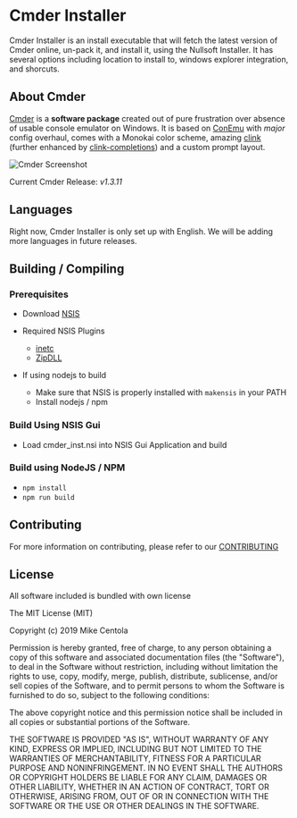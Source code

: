 # Cmder Installer

Cmder Installer is an install executable that will fetch the latest version of Cmder online, un-pack it, and install it, using the Nullsoft Installer. It has several options including location to install to, windows explorer integration, and shorcuts.


## About Cmder
[Cmder](http://Cmder.net) is a **software package** created out of pure frustration over absence of usable console emulator on Windows. It is based on [ConEmu](https://conemu.github.io/) with *major* config overhaul, comes with a Monokai color scheme, amazing [clink](https://github.com/mridgers/clink) (further enhanced by [clink-completions](https://github.com/vladimir-kotikov/clink-completions)) and a custom prompt layout.

![Cmder Screenshot](http://i.imgur.com/g1nNf0I.png)

Current Cmder Release: *v1.3.11*


## Languages

Right now, Cmder Installer is only set up with English. We will be adding more languages in future releases.

## Building / Compiling

### Prerequisites

 - Download [NSIS](http://nsis.sourceforge.net)
 - Required NSIS Plugins
   - [inetc](https://nsis.sourceforge.io/Inetc_plug-in)
   - [ZipDLL](https://nsis.sourceforge.io/ZipDLL_plug-in)

 - If using nodejs to build
   - Make sure that NSIS is properly installed with `makensis` in your PATH
   - Install nodejs / npm
  
### Build Using NSIS Gui

- Load cmder_inst.nsi into NSIS Gui Application and build

### Build using NodeJS / NPM

- `npm install`
- `npm run build`



## Contributing

For more information on contributing, please refer to our [CONTRIBUTING](https://github.com/mikecentola/cmder-inst/blob/master/CONTRIBUTING.md)

## License

All software included is bundled with own license

The MIT License (MIT)

Copyright (c) 2019 Mike Centola

Permission is hereby granted, free of charge, to any person obtaining a copy
of this software and associated documentation files (the "Software"), to deal
in the Software without restriction, including without limitation the rights
to use, copy, modify, merge, publish, distribute, sublicense, and/or sell
copies of the Software, and to permit persons to whom the Software is
furnished to do so, subject to the following conditions:

The above copyright notice and this permission notice shall be included in
all copies or substantial portions of the Software.

THE SOFTWARE IS PROVIDED "AS IS", WITHOUT WARRANTY OF ANY KIND, EXPRESS OR
IMPLIED, INCLUDING BUT NOT LIMITED TO THE WARRANTIES OF MERCHANTABILITY,
FITNESS FOR A PARTICULAR PURPOSE AND NONINFRINGEMENT. IN NO EVENT SHALL THE
AUTHORS OR COPYRIGHT HOLDERS BE LIABLE FOR ANY CLAIM, DAMAGES OR OTHER
LIABILITY, WHETHER IN AN ACTION OF CONTRACT, TORT OR OTHERWISE, ARISING FROM,
OUT OF OR IN CONNECTION WITH THE SOFTWARE OR THE USE OR OTHER DEALINGS IN
THE SOFTWARE.
